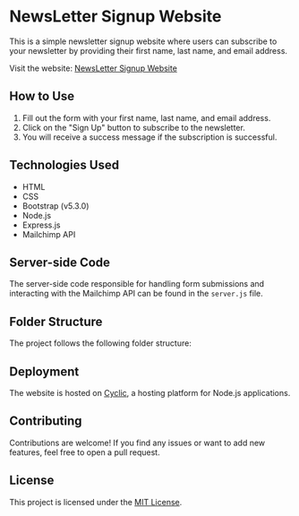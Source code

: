 # NewsLetter Signup Website

This is a simple newsletter signup website where users can subscribe to your newsletter by providing their first name, last name, and email address.

Visit the website: [NewsLetter Signup Website](https://arunvel-news-letter-web.cyclic.app/)


## How to Use


1. Fill out the form with your first name, last name, and email address.
2. Click on the "Sign Up" button to subscribe to the newsletter.
3. You will receive a success message if the subscription is successful.

## Technologies Used

- HTML
- CSS
- Bootstrap (v5.3.0)
- Node.js
- Express.js
- Mailchimp API

## Server-side Code

The server-side code responsible for handling form submissions and interacting with the Mailchimp API can be found in the `server.js` file.

## Folder Structure

The project follows the following folder structure:


## Deployment

The website is hosted on [Cyclic](https://cyclic.com/), a hosting platform for Node.js applications.

## Contributing

Contributions are welcome! If you find any issues or want to add new features, feel free to open a pull request.

## License

This project is licensed under the [MIT License](LICENSE).

